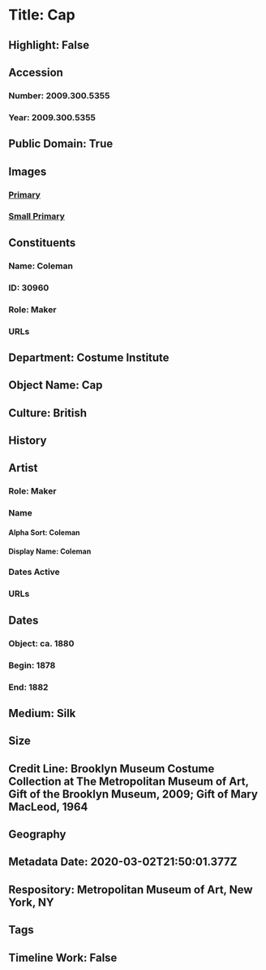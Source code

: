 # Title: Cap
## Highlight: False
## Accession
### Number: 2009.300.5355
### Year: 2009.300.5355
## Public Domain: True
## Images
### [Primary](https://images.metmuseum.org/CRDImages/ci/original/64.175.11_CP1.jpg)
### [Small Primary](https://images.metmuseum.org/CRDImages/ci/web-large/64.175.11_CP1.jpg)
## Constituents
### Name: Coleman
### ID: 30960
### Role: Maker
### URLs
## Department: Costume Institute
## Object Name: Cap
## Culture: British
## History
## Artist
### Role: Maker
### Name
#### Alpha Sort: Coleman
#### Display Name: Coleman
### Dates Active
### URLs
## Dates
### Object: ca. 1880
### Begin: 1878
### End: 1882
## Medium: Silk
## Size
## Credit Line: Brooklyn Museum Costume Collection at The Metropolitan Museum of Art, Gift of the Brooklyn Museum, 2009; Gift of Mary MacLeod, 1964
## Geography
## Metadata Date: 2020-03-02T21:50:01.377Z
## Respository: Metropolitan Museum of Art, New York, NY
## Tags
## Timeline Work: False